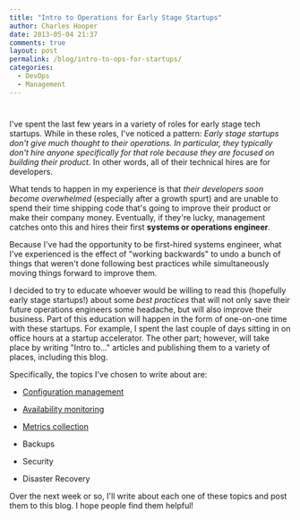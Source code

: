 ```yaml
---
title: "Intro to Operations for Early Stage Startups"
author: Charles Hooper
date: 2013-05-04 21:37
comments: true
layout: post
permalink: /blog/intro-to-ops-for-startups/
categories: 
  - DevOps
  - Management
---
```

# 

I've spent the last few years in a variety of roles for early stage tech
startups. While in these roles, I've noticed a pattern: *Early stage
startups don't give much thought to their operations. In particular,
they typically don't hire anyone specifically for that role because they
are focused on building their product.* In other words, all of their
technical hires are for developers.

What tends to happen in my experience is that *their developers soon
become overwhelmed* (especially after a growth spurt) and are unable to
spend their time shipping code that's going to improve their product or
make their company money. Eventually, if they're lucky, management catches
onto this and hires their first **systems or operations engineer**.

Because I've had the opportunity to be first-hired systems engineer,
what I've experienced is the effect of "working backwards" to undo a
bunch of things that weren't done following best practices while
simultaneously moving things forward to improve them.

I decided to try to educate whoever would be willing to read this
(hopefully early stage startups!) about some *best practices* that will
not only save their future operations engineers some headache, but will
also improve their business. Part of this education will happen in the
form of one-on-one time with these startups. For example, I spent the
last couple of days sitting in on office hours at a startup accelerator.
The other part; however, will take place by writing "Intro to..."
articles and publishing them to a variety of places, including this blog.

Specifically, the topics I've chosen to write about are:

* [Configuration management][1]
* [Availability monitoring][2]
* [Metrics collection][3]
* Backups
* Security
* Disaster Recovery

  [1]: /blog/intro-to-ops-config-management/
  [2]: /blog/intro-to-ops-availability-monitoring-alerting/
  [3]: /blog/intro-to-ops-metrics-collection/

Over the next week or so, I'll write about each one of these topics and
post them to this blog. I hope people find them helpful!

